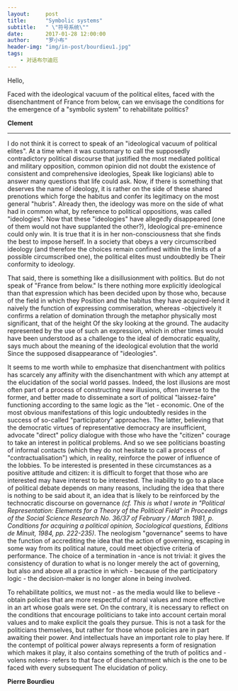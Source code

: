 ```yaml
---
layout:     post
title:      "Symbolic systems"
subtitle:   " \"符号系统\""
date:       2017-01-28 12:00:00
author:     "罗小布"
header-img: "img/in-post/bourdieu1.jpg"
tags:
    - 对话布尔迪厄
---
```


Hello, 

Faced with the ideological vacuum of the political elites, faced with the disenchantment of France from below, can we envisage the conditions for the emergence of a "symbolic system" to rehabilitate politics? 

**Clement**

---

I do not think it is correct to speak of an "ideological vacuum of political elites". At a time when it was customary to call the supposedly contradictory political discourse that justified the most mediated political and military opposition, common opinion did not doubt the existence of consistent and comprehensive ideologies, Speak like logicians) able to answer many questions that life could ask. Now, if there is something that deserves the name of ideology, it is rather on the side of these shared prenotions which forge the habitus and confer its legitimacy on the most general "hubris". Already then, the ideology was more on the side of what had in common what, by reference to political oppositions, was called "ideologies". Now that these "ideologies" have allegedly disappeared (one of them would not have supplanted the other?), Ideological pre-eminence could only win. It is true that it is in her non-consciousness that she finds the best to impose herself. In a society that obeys a very circumscribed ideology (and therefore the choices remain confined within the limits of a possible circumscribed one), the political elites must undoubtedly be Their conformity to ideology. 

That said, there is something like a disillusionment with politics. But do not speak of "France from below." Is there nothing more explicitly ideological than that expression which has been decided upon by those who, because of the field in which they Position and the habitus they have acquired-lend it naively the function of expressing commiseration, whereas -objectively it confirms a relation of domination through the metaphor physically most significant, that of the height Of the sky looking at the ground. The audacity represented by the use of such an expression, which in other times would have been understood as a challenge to the ideal of democratic equality, says much about the meaning of the ideological evolution that the world Since the supposed disappearance of "ideologies". 

It seems to me worth while to emphasize that disenchantment with politics has scarcely any affinity with the disenchantment with which any attempt at the elucidation of the social world passes. Indeed, the lost illusions are most often part of a process of constructing new illusions, often inverse to the former, and better made to disseminate a sort of political "laissez-faire" functioning according to the same logic as the "let - economic. One of the most obvious manifestations of this logic undoubtedly resides in the success of so-called "participatory" approaches. The latter, believing that the democratic virtues of representative democracy are insufficient, advocate "direct" policy dialogue with those who have the "citizen" courage to take an interest in political problems. And so we see politicians boasting of informal contacts (which they do not hesitate to call a process of "contractualisation") which, in reality, reinforce the power of influence of the lobbies. To be interested is presented in these circumstances as a positive attitude and citizen: it is difficult to forget that those who are interested may have interest to be interested. The inability to go to a place of political debate depends on many reasons, including the idea that there is nothing to be said about it, an idea that is likely to be reinforced by the technocratic discourse on governance *(cf. This is what I wrote in "Political Representation: Elements for a Theory of the Political Field" in Proceedings of the Social Science Research No. 36/37 of February / March 1981, p. Conditions for acquiring a political opinion, Sociological questions, Éditions de Minuit, 1984, pp. 222-235)*. The neologism "governance" seems to have the function of accrediting the idea that the action of governing, escaping in some way from its political nature, could meet objective criteria of performance. The choice of a termination in -ance is not trivial: it gives the consistency of duration to what is no longer merely the act of governing, but also and above all a practice in which - because of the participatory logic - the decision-maker is no longer alone in being involved. 

To rehabilitate politics, we must not - as the media would like to believe - obtain policies that are more respectful of moral values ​​and more effective in an art whose goals were set. On the contrary, it is necessary to reflect on the conditions that encourage politicians to take into account certain moral values ​​and to make explicit the goals they pursue. This is not a task for the politicians themselves, but rather for those whose policies are in part awaiting their power. And intellectuals have an important role to play here. If the contempt of political power always represents a form of resignation which makes it play, it also contains something of the truth of politics and -volens nolens- refers to that face of disenchantment which is the one to be faced with every subsequent The elucidation of policy. 

**Pierre Bourdieu**